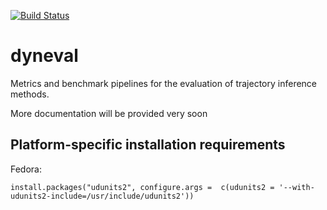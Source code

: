 [![Build Status](https://api.travis-ci.org/dynverse/dyneval.svg?token=pzNqJjk3yapU1Hk7sDg8&branch=master)](https://travis-ci.com/rcannood/dyneval)

# dyneval

Metrics and benchmark pipelines for the evaluation of trajectory inference methods.

More documentation will be provided very soon

## Platform-specific installation requirements
Fedora:
```
install.packages("udunits2", configure.args =  c(udunits2 = '--with-udunits2-include=/usr/include/udunits2'))
```
